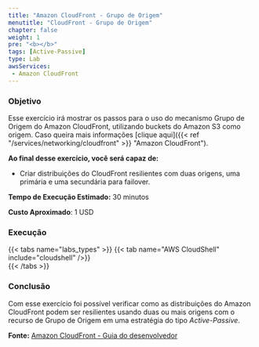 ```yaml
---
title: "Amazon CloudFront - Grupo de Origem"
menutitle: "CloudFront - Grupo de Origem"
chapter: false
weight: 1
pre: "<b></b>"
tags: [Active-Passive]
type: Lab
awsServices:
 - Amazon CloudFront
---
```


### Objetivo

Esse exercício irá mostrar os passos para o uso do mecanismo Grupo de Origem do Amazon CloudFront, utilizando buckets do Amazon S3 como origem. Caso queira mais informações [clique aqui]({{< ref "/services/networking/cloudfront" >}} "Amazon CloudFront").

**Ao final desse exercício, você será capaz de:**
- Criar distribuições do CloudFront resilientes com duas origens, uma primária e uma secundária para failover.

**Tempo de Execução Estimado:** 30 minutos

**Custo Aproximado**: 1 USD

### Execução
{{< tabs name="labs_types" >}} 
{{< tab name="AWS CloudShell" include="cloudshell" />}}  
{{< /tabs >}}

### Conclusão

Com esse exercício foi possível verificar como as distribuições do Amazon CloudFront podem ser resilientes usando duas ou mais origens com o recurso de Grupo de Origem em uma estratégia do tipo *Active-Passive*.  

**Fonte:** [Amazon CloudFront - Guia do desenvolvedor](https://docs.aws.amazon.com/pt_br/AmazonCloudFront/latest/DeveloperGuide/high_availability_origin_failover.html#concept_origin_groups.creating)


<!-- TODO: Incluir estimativa de custos!!! --->

